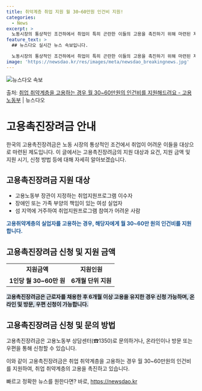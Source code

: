 ```yaml
---
title: 취악계층 취업 지원 월 30~60만원 인건비 지원!
categories:
  - News
excerpt: >
  노동시장의 통상적인 조건하에서 취업이 특히 곤란한 이들의 고용을 촉진하기 위해 마련된 제도입니다.  ▲ 지원…
feature_text: >
  ## 뉴스다오 실시간 뉴스 속보입니다.

  노동시장의 통상적인 조건하에서 취업이 특히 곤란한 이들의 고용을 촉진하기 위해 마련된 제도입니다.  ▲ 지원…
image: 'https://newsdao.kr/res/images/meta/newsdao_breakingnews.jpg'
---
```


![뉴스다오 속보](https://newsdao.kr/res/images/meta/newsdao_breakingnews.jpg)

<p>출처: <a href="https://newsdao.kr/3847" rel="dofollow">취업 취약계층을 고용하는 경우 월 30~60만원의 인건비를 지원해드려요 - 고용노동부</a> | 뉴스다오</p>

<h1>고용촉진장려금 안내</h1>
<p data-ke-size="size16"></p>
한국의 고용촉진장려금은 노동 시장의 통상적인 조건에서 취업이 어려운 이들을 대상으로 마련된 제도입니다. 이 글에서는 고용촉진장려금의 지원 대상과 요건, 지원 금액 및 지원 시기, 신청 방법 등에 대해 자세히 알아보겠습니다.
<p data-ke-size="size16"></p>

<h2>고용촉진장려금 지원 대상</h2>
<ul>
  <li>고용노동부 장관이 지정하는 취업지원프로그램 이수자</li>
  <li>장애인 또는 가족 부양의 책임이 있는 여성 실업자</li>
  <li>섬 지역에 거주하여 취업지원프로그램 참여가 어려운 사람</li>
</ul>
<p><b><span style="color: #1a5490;">고용취약계층의 실업자를 고용하는 경우, 해당자에게 월 30~60만 원의 인건비를 지원합니다.</span></b></p>
<p data-ke-size="size16"></p>

<h2>고용촉진장려금 신청 및 지원 금액</h2>
<table>
  <tr>
    <td style="text-align: center; height: 17px;"><b>지원금액</b></td>
    <td style="text-align: center; height: 17px;"><b>지원인원</b></td>
  </tr>
  <tr>
    <td style="text-align: center; height: 17px;"><b>1인당 월 30~60만 원</b></td>
    <td style="text-align: center; height: 17px;"><b>6개월 단위 지원</b></td>
  </tr>
</table>
<p><b><span style="background-color: #21538527;">고용촉진장려금은 근로자를 채용한 후 6개월 이상 고용을 유지한 경우 신청 가능하며, 온라인 및 방문, 우편 신청이 가능합니다.</span></b></p>
<p data-ke-size="size16"></p>

<h2>고용촉진장려금 신청 및 문의 방법</h2>
<p>고용촉진장려금은 고용노동부 상담센터(☎1350)로 문의하거나, 온라인이나 방문 또는 우편을 통해 신청할 수 있습니다.</p>
<p data-ke-size="size16"></p>
이와 같이 고용촉진장려금은 취업 취약계층을 고용하는 경우 월 30~60만원의 인건비를 지원하여, 취업 취약계층의 고용을 촉진하고 있습니다. 

빠르고 정확한 뉴스를 원한다면? 바로, <a href="https://newsdao.kr" rel="dofollow">https://newsdao.kr</a>


